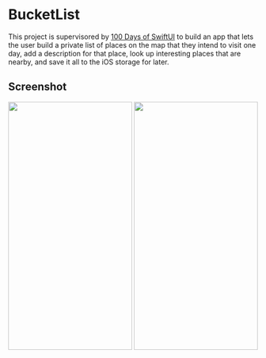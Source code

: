 #  BucketList

This project is supervisored by [100 Days of SwiftUI](https://www.hackingwithswift.com/100/swiftui/68) to build an app that lets the user build a private list of places on the map that they intend to visit one day, add a description for that place, look up interesting places that are nearby, and save it all to the iOS storage for later. 

## Screenshot

<img src="./img/bucketlist_v3.gif" width="250" height="500">

<img src="./img/bucketlist_v4.gif" width="250" height="500">

